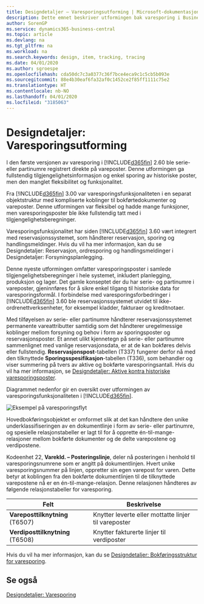 ```yaml
---
title: Designdetaljer – Varesporingsutforming | Microsoft-dokumentasjon
description: Dette emnet beskriver utformingen bak varesporing i Business Central.
author: SorenGP
ms.service: dynamics365-business-central
ms.topic: article
ms.devlang: na
ms.tgt_pltfrm: na
ms.workload: na
ms.search.keywords: design, item, tracking, tracing
ms.date: 04/01/2020
ms.author: sgroespe
ms.openlocfilehash: cda50dc7c3a0377c36f7bce4eca9c1c5cb5b093e
ms.sourcegitcommit: 88e4b30eaf6fa32af0c1452ce2f85ff1111c75e2
ms.translationtype: HT
ms.contentlocale: nb-NO
ms.lasthandoff: 04/01/2020
ms.locfileid: "3185063"
---
```

# <a name="design-details-item-tracking-design"></a>Designdetaljer: Varesporingsutforming
I den første versjonen av varesporing i [!INCLUDE[d365fin](includes/d365fin_md.md)] 2.60 ble serie- eller partinumre registrert direkte på vareposter. Denne utformingen ga fullstendig tilgjengelighetsinformasjon og enkel sporing av historiske poster, men den manglet fleksibilitet og funksjonalitet.  

Fra [!INCLUDE[d365fin](includes/d365fin_md.md)] 3.00 var varesporingsfunksjonaliteten i en separat objektstruktur med kompliserte koblinger til bokførtedokumenter og vareposter. Denne utformingen var fleksibel og hadde mange funksjoner, men varesporingsposter ble ikke fullstendig tatt med i tilgjengelighetsberegninger.  

Varesporingsfunksjonalitet har siden [!INCLUDE[d365fin](includes/d365fin_md.md)] 3.60 vært integrert med reservasjonssystemet, som håndterer reservasjon, sporing og handlingsmeldinger. Hvis du vil ha mer informasjon, kan du se Designdetaljer: Reservasjon, ordresporing og handlingsmeldinger i Designdetaljer: Forsyningsplanlegging.  

Denne nyeste utformingen omfatter varesporingsposter i samlede tilgjengelighetsberegninger i hele systemet, inkludert planlegging, produksjon og lager. Det gamle konseptet der du har serie- og partinumre i vareposter, gjeninnføres for å sikre enkel tilgang til historiske data for varesporingsformål. I forbindelse med varesporingsforbedringer i [!INCLUDE[d365fin](includes/d365fin_md.md)] 3.60 ble reservasjonssystemet utvidet til ikke-ordrenettverksenheter, for eksempel kladder, fakturaer og kreditnotaer.  

Med tilføyelsen av serie- eller partinumre håndterer reservasjonssystemet permanente vareattributter samtidig som det håndterer uregelmessige koblinger mellom forsyning og behov i form av sporingsposter og reservasjonsposter. Et annet ulikt kjennetegn på serie- eller partinumre sammenlignet med vanlige reservasjonsdata, er at de kan bokføres delvis eller fullstendig. **Reservasjonspost**-tabellen (T337) fungerer derfor nå med den tilknyttede **Sporingsspesifikasjon**-tabellen (T336), som behandler og viser summering på tvers av aktive og bokførte varesporingsantall. Hvis du vil ha mer informasjon, se [Designdetaljer: Aktive kontra historiske varesporingsposter](design-details-active-versus-historic-item-tracking-entries.md).  

Diagrammet nedenfor gir en oversikt over utformingen av varesporingsfunksjonaliteten i [!INCLUDE[d365fin](includes/d365fin_md.md)].  

![Eksempel på varesporingsflyt](media/design_details_item_tracking_design.png "Eksempel på varesporingsflyt")  

Hovedbokføringsobjektet er omformet slik at det kan håndtere den unike underklassifiseringen av en dokumentlinje i form av serie- eller partinumre, og spesielle relasjonstabeller er lagt til for å opprette én-til-mange-relasjoner mellom bokførte dokumenter og de delte varepostene og verdipostene.  

Kodeenhet 22, **Varekld. – Posteringslinje**, deler nå posteringen i henhold til varesporingsnumrene som er angitt på dokumentlinjen. Hvert unike varesporingsnummer på linjen, oppretter sin egen varepost for varen. Dette betyr at koblingen fra den bokførte dokumentlinjen til de tilknyttede varepostene nå er en én-til-mange-relasjon. Denne relasjonen håndteres av følgende relasjonstabeller for varesporing.  

|Felt|Beskrivelse|  
|---------------|---------------------------------------|  
|**Vareposttilknytning** (T6507)|Knytter leverte eller mottatte linjer til vareposter|  
|**Verdiposttilknytning** (T6508)|Knytter fakturerte linjer til verdiposter|  

Hvis du vil ha mer informasjon, kan du se [Designdetaljer: Bokføringsstruktur for varesporing](design-details-item-tracking-posting-structure.md).  

## <a name="see-also"></a>Se også  
[Designdetaljer: Varesporing](design-details-item-tracking.md)
